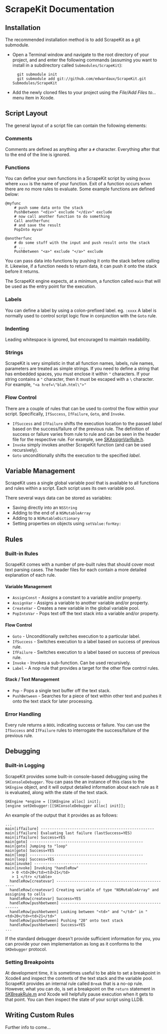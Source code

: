 # ScrapeKit Documentation #

## Installation ##
The recommended installation method is to add ScrapeKit as a git submodule.  

* Open a Terminal window and navigate to the root directory of your project, and and enter the following commands (assuming you want to install in a subdirectory called `Submodules/ScrapeKit`):

		git submodule init
		git submodule add git://github.com/edwardaux/ScrapeKit.git Submodules/ScrapeKit
* Add the newly cloned files to your project using the *File/Add Files to…* menu item in Xcode.

## Script Layout ##
The general layout of a script file can contain the following elements:
### Comments ###
Comments are defined as anything after a `#` character.  Everything after that to the end of the line is ignored.

### Functions ###
You can define your own functions in a ScrapeKit script by using `@xxxx` where `xxxx` is the name of your function.  Exit of a function occurs when there are no more rules to evaluate.  Some example functions are defined below:

	@myfunc
		# push some data onto the stack
		PushBetween "<div>" exclude "</div>" exclude
		# now call another function to do something
		Call anotherfunc
		# and save the result
		PopInto myvar
		
	@anotherfunc
		# do some stuff with the input and push result onto the stack
		# ...
		PushBetween "<a>" exclude "</a>" exclude

You can pass data into functions by pushing it onto the stack before calling it.  Likewise, if a function needs to return data, it can push it onto the stack before it returns.

The ScrapeKit engine expects, at a minimum, a function called `main` that will be used as the entry point for the execution.

### Labels ###
You can define a label by using a colon-prefixed label. eg. `:xxxx`  A label is normally used to control script logic flow in conjunction with the `Goto` rule.

### Indenting ###
Leading whitespace is ignored, but encouraged to maintain readability.

### Strings ###
ScrapeKit is very simplistic in that all function names, labels, rule names, parameters are treated as simple strings. If you need to define a string that has embedded spaces, you must enclose it within `"` characters.  If your string contains a `"` character, then it must be escaped with a `\` character. For example, `"<a href=\"blah.html\">"`

### Flow Control ###
There are a couple of rules that can be used to control the flow within your script.  Specifically, `IfSuccess`, `IfFailure`, `Goto`, and `Invoke`.  

* `IfSuccess` and `IfFailure` shifts the execution location to the passed *label* based on the success/failure of the previous rule.  The definition of success or failure varies from rule to rule and can be seen in the header file for the respective rule. For example, see [SKAssignVarRule.h](ScrapeKit/Classes/Engine/Rules/SKAssignVarRule.h).
* `Invoke` simply invokes another ScrapeKit function (and can be used recursively).  
* `Goto` unconditionally shifts the execution to the specified *label*. 

## Variable Management ##
ScrapeKit uses a single global variable pool that is available to all functions and rules within a script.  Each script uses its own variable pool.

There several ways data can be stored as variables:

* Saving directly into an `NSString`
* Adding to the end of a `NSMutableArray`
* Adding to a `NSMutableDictionary`
* Setting properties on objects using `setValue:forKey:` 

## Rules ##
### Built-in Rules ###
ScrapeKit comes with a number of pre-built rules that should cover most text parsing cases.  The header files for each contain a more detailed explanation of each rule.

#### Variable Management ####
* `AssignConst` - Assigns a constant to a variable and/or property.
* `AssignVar` - Assigns a variable to another variable and/or property.
* `CreateVar` - Creates a new variable in the global variable pool.
* `PopIntoVar` - Pops text off the text stack into a variable and/or property.

#### Flow Control ####
* `Goto` - Unconditionally switches execution to a particular label.
* `IfSuccess` - Switches execution to a label based on success of previous rule.
* `IfFailure` - Switches execution to a label based on success of previous rule.
* `Invoke` - Invokes a sub-function.  Can be used recursively.
* `Label` - A nop rule that provides a target for the other flow control rules.

#### Stack / Text Management ####
* `Pop` - Pops a single text buffer off the text stack.
* `PushBetween` - Searches for a piece of text within other text and pushes it onto the text stack for later processing.

### Error Handling ###
Every rule returns a `BOOL` indicating success or failure.  You can use the `IfSuccess` and `IfFailure` rules to interrogate the success/failure of the previous rule.  

## Debugging ##
### Built-in Logging ###
ScrapeKit provides some built-in console-based debugging using the `SKConsoleDebugger`.  You can pass the an instance of this class to the `SKEngine` object, and it will output detailed information about each rule as it is evaluated, along with the state of the text stack.

	SKEngine *engine = [[SKEngine alloc] init];
	[engine setDebugger:[[SKConsoleDebugger alloc] init]];

An example of the output that it provides as as follows:

	...
	main[iffailure] ---------------------------------------------------
	main[iffailure] Evaluating last failure (lastSuccess=YES)
	main[iffailure] Success=YES
	main[goto] ---------------------------------------------------
	main[goto] Jumping to "loop"
	main[goto] Success=YES
	main[loop] ---------------------------------------------------
	main[loop] Success=YES
	main[invoke] ---------------------------------------------------
	main[invoke] Invoking "handleRow"
	   > 0 <td>20</td><td>21</td>
	   > 1 </tr> </table> 
	  handleRow[createvar] ---------------------------------------------------
	  handleRow[createvar] Creating variable of type "NSMutableArray" and assigning to cells
	  handleRow[createvar] Success=YES
	  handleRow[pushbetween] ---------------------------------------------------
	  handleRow[pushbetween] Looking between "<td>" and "</td>" in "<td>20</td><td>21</td>"
	  handleRow[pushbetween] Pushing "20" onto text stack
	  handleRow[pushbetween] Success=YES
	...

If the standard debugger doesn't provide sufficient information for you, you can provide your own implementation as long as it conforms to the `SKDebugger` protocol.

### Setting Breakpoints ###
At development time, it is sometimes useful to be able to set a breakpoint in Xcode4 and inspect the contents of the text stack and the variable pool.  ScrapeKit provides an internal rule called `Break` that is a no-op rule.  However, what you can do, is set a breakpoint on the `return` statement in [SKBreakRule.m](ScrapeKit/Classes/Engine/Rules/SKBreakRule.m) and Xcode will helpfully pause execution when it gets to that point.  You can then inspect the state of your script using LLDB.

## Writing Custom Rules ##
Further info to come...


